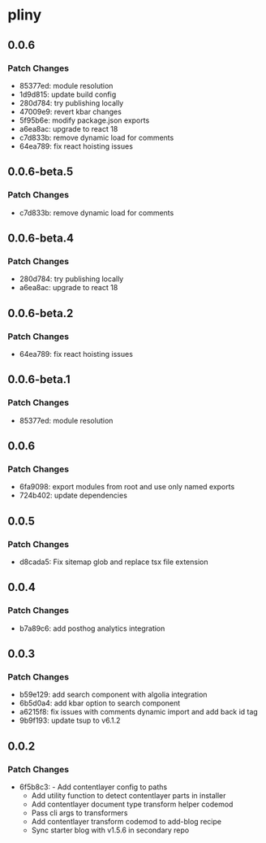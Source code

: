 # pliny

## 0.0.6

### Patch Changes

- 85377ed: module resolution
- 1d9d815: update build config
- 280d784: try publishing locally
- 47009e9: revert kbar changes
- 5f95b6e: modify package.json exports
- a6ea8ac: upgrade to react 18
- c7d833b: remove dynamic load for comments
- 64ea789: fix react hoisting issues

## 0.0.6-beta.5

### Patch Changes

- c7d833b: remove dynamic load for comments

## 0.0.6-beta.4

### Patch Changes

- 280d784: try publishing locally
- a6ea8ac: upgrade to react 18

## 0.0.6-beta.2

### Patch Changes

- 64ea789: fix react hoisting issues

## 0.0.6-beta.1

### Patch Changes

- 85377ed: module resolution

## 0.0.6

### Patch Changes

- 6fa9098: export modules from root and use only named exports
- 724b402: update dependencies

## 0.0.5

### Patch Changes

- d8cada5: Fix sitemap glob and replace tsx file extension

## 0.0.4

### Patch Changes

- b7a89c6: add posthog analytics integration

## 0.0.3

### Patch Changes

- b59e129: add search component with algolia integration
- 6b5d0a4: add kbar option to search component
- a6215f8: fix issues with comments dynamic import and add back id tag
- 9b9f193: update tsup to v6.1.2

## 0.0.2

### Patch Changes

- 6f5b8c3: - Add contentlayer config to paths
  - Add utility function to detect contentlayer parts in installer
  - Add contentlayer document type transform helper codemod
  - Pass cli args to transformers
  - Add contentlayer transform codemod to add-blog recipe
  - Sync starter blog with v1.5.6 in secondary repo
